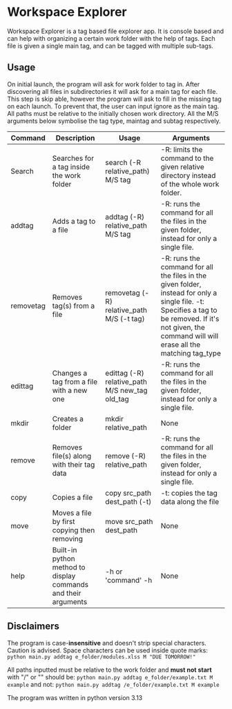 # Workspace Explorer

Workspace Explorer is a tag based file explorer app. It is console based and can help with organizing a certain work folder with the help of tags.
Each file is given a single main tag, and can be tagged with multiple sub-tags.

## Usage
On initial launch, the program will ask for work folder to tag in. After discovering all files in subdirectories it will ask for a main tag for each file. This step is skip able, however the program will ask to fill in the missing tag on each launch. To prevent that, the user can input ignore as the main tag.
All paths must be relative to the initially chosen work directory. 
All the M/S arguments below symbolise the tag type, maintag and subtag respectively.

| Command   | Description                                                    | Usage                                          | Arguments                                                                                                                                                                                               |
|-----------|----------------------------------------------------------------|------------------------------------------------|---------------------------------------------------------------------------------------------------------------------------------------------------------------------------------------------------------|
| Search    | Searches for a tag inside the work folder                      | search (-R relative_path) M/S tag              | -R: limits the command to the given relative directory instead of the whole work folder.                                                                                                                |
| addtag    | Adds a tag to a file                                           | addtag (-R) relative_path M/S tag              | -R: runs the command for all the files in the given folder, instead for only a single file.                                                                                                             |
| removetag | Removes tag(s) from a file                                     | removetag (-R) relative_path M/S (-t tag)      | -R: runs the command for all the files in the given folder, instead for only a single file. -t: Specifies a tag to be removed. If it's not given, the command will will erase all the matching tag_type |
| edittag   | Changes a tag from a file with a new one                       | edittag (-R) relative_path M/S new_tag old_tag | -R: runs the command for all the files in the given folder, instead for only a single file.                                                                                                             |
| mkdir     | Creates a folder                                               | mkdir relative_path                            | None                                                                                                                                                                                                    |
| remove    | Removes file(s) along with their tag data                      | remove (-R) relative_path                      | -R: runs the command for all the files in the given folder, instead for only a single file.                                                                                                             |
| copy      | Copies a file                                                  | copy src_path dest_path (-t)                   | -t: copies the tag data along the file                                                                                                                                                                  |
| move      | Moves a file by first copying then removing                    | move src_path dest_path                        | None                                                                                                                                                                                                    |
| help      | Built-in python method to display commands and their arguments | -h or 'command' -h                             | None                                                                                                                                                                                                    |


## Disclaimers
The program is case-**insensitive** and doesn't strip special characters. Caution is advised.
Space characters can be used inside quote marks:
`python main.py addtag e_folder/modules.xlss M "DUE TOMORROW!"`

All paths inputted must be relative to the work folder and **must not start** with "/" or "\"
should be:
`python main.py addtag e_folder/example.txt M example`
and not: 
`python main.py addtag /e_folder/example.txt M example`

The program was written in python version 3.13